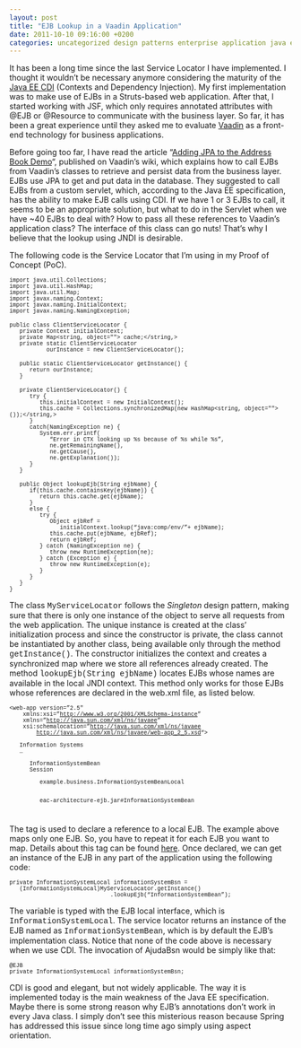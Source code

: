 ```yaml
---
layout: post
title: "EJB Lookup in a Vaadin Application"
date: 2011-10-10 09:16:00 +0200
categories: uncategorized design patterns enterprise application java ee software architecture
---
```


It has been a long time since the last Service Locator I have implemented. I thought it wouldn’t be necessary anymore considering the maturity of the <a href="http://download.oracle.com/javaee/6/tutorial/doc/gjbnr.html">Java EE CDI</a> (Contexts and Dependency Injection). My first implementation was to make use of EJBs in a Struts-based web application. After that, I started working with JSF, which only requires annotated attributes with @EJB or @Resource to communicate with the business layer. So far, it has been a great experience until they asked me to evaluate <a href="http://www.vaadin.com/">Vaadin</a> as a front-end technology for business applications.

Before going too far, I have read the article “<a href="https://vaadin.com/wiki/-/wiki/Main/Adding%20JPA%20to%20the%20Address%20Book%20Demo">Adding JPA to the Address Book Demo</a>“, published on Vaadin’s wiki, which explains how to call EJBs from Vaadin’s classes to retrieve and persist data from the business layer. EJBs use JPA to get and put data in the database. They suggested to call EJBs from a custom servlet, which, according to the Java EE specification, has the ability to make EJB calls using CDI. If we have 1 or 3 EJBs to call, it seems to be an appropriate solution, but what to do in the Servlet when we have ~40 EJBs to deal with? How to pass all these references to Vaadin’s application class? The interface of this class can go nuts! That’s why I believe that the lookup using JNDI is desirable.

The following code is the Service Locator that I’m using in my Proof of Concept (PoC). 

<span style='font-family: "Courier New",Courier,monospace; font-size: x-small;'>import java.util.Collections;</span><br/><span style='font-family: "Courier New",Courier,monospace; font-size: x-small;'>import java.util.HashMap;</span><br/><span style='font-family: "Courier New",Courier,monospace; font-size: x-small;'>import java.util.Map;</span><br/><span style='font-family: "Courier New",Courier,monospace; font-size: x-small;'>import javax.naming.Context;</span><br/><span style='font-family: "Courier New",Courier,monospace; font-size: x-small;'>import javax.naming.InitialContext;</span><br/><span style='font-family: "Courier New",Courier,monospace; font-size: x-small;'>import javax.naming.NamingException;</span>

<span style='font-family: "Courier New",Courier,monospace; font-size: x-small;'>public class ClientServiceLocator {</span><br/><span style='font-family: "Courier New",Courier,monospace; font-size: x-small;'>   private Context initialContext;</span><br/><span style='font-family: "Courier New",Courier,monospace; font-size: x-small;'>   private Map<string, object=""> cache;</string,></span><br/><span style='font-family: "Courier New",Courier,monospace; font-size: x-small;'>   private static ClientServiceLocator </span><br/><span style='font-family: "Courier New",Courier,monospace; font-size: x-small;'>           ourInstance = new ClientServiceLocator();</span>

<span style='font-family: "Courier New",Courier,monospace; font-size: x-small;'>   public static ClientServiceLocator getInstance() {</span><br/><span style='font-family: "Courier New",Courier,monospace; font-size: x-small;'>      return ourInstance;</span><br/><span style='font-family: "Courier New",Courier,monospace; font-size: x-small;'>   }</span>

<span style='font-family: "Courier New",Courier,monospace; font-size: x-small;'>   private ClientServiceLocator() {</span><br/><span style='font-family: "Courier New",Courier,monospace; font-size: x-small;'>      try {</span><br/><span style='font-family: "Courier New",Courier,monospace; font-size: x-small;'>         this.initialContext = new InitialContext();</span><br/><span style='font-family: "Courier New",Courier,monospace; font-size: x-small;'>         this.cache = Collections.synchronizedMap(new HashMap<string, object="">());</string,></span><br/><span style='font-family: "Courier New",Courier,monospace; font-size: x-small;'>      }</span><br/><span style='font-family: "Courier New",Courier,monospace; font-size: x-small;'>      catch(NamingException ne) { </span><br/><span style='font-family: "Courier New",Courier,monospace; font-size: x-small;'>         System.err.printf(</span><br/><span style='font-family: "Courier New",Courier,monospace; font-size: x-small;'>            “Error in CTX looking up %s because of %s while %s”,</span><br/><span style='font-family: "Courier New",Courier,monospace; font-size: x-small;'>            ne.getRemainingName(),</span><br/><span style='font-family: "Courier New",Courier,monospace; font-size: x-small;'>            ne.getCause(),</span><br/><span style='font-family: "Courier New",Courier,monospace; font-size: x-small;'>            ne.getExplanation());</span><br/><span style='font-family: "Courier New",Courier,monospace; font-size: x-small;'>      }</span><br/><span style='font-family: "Courier New",Courier,monospace; font-size: x-small;'>   }</span>

<span style='font-family: "Courier New",Courier,monospace; font-size: x-small;'>   public Object lookupEjb(String ejbName) {</span><br/><span style='font-family: "Courier New",Courier,monospace; font-size: x-small;'>      if(this.cache.containsKey(ejbName)) {</span><br/><span style='font-family: "Courier New",Courier,monospace; font-size: x-small;'>         return this.cache.get(ejbName);</span><br/><span style='font-family: "Courier New",Courier,monospace; font-size: x-small;'>      }</span><br/><span style='font-family: "Courier New",Courier,monospace; font-size: x-small;'>      else {</span><br/><span style='font-family: "Courier New",Courier,monospace; font-size: x-small;'>         try {</span><br/><span style='font-family: "Courier New",Courier,monospace; font-size: x-small;'>            Object ejbRef = </span><br/><span style='font-family: "Courier New",Courier,monospace; font-size: x-small;'>               initialContext.lookup(“java:comp/env/”+ ejbName);</span><br/><span style='font-family: "Courier New",Courier,monospace; font-size: x-small;'>            this.cache.put(ejbName, ejbRef);</span><br/><span style='font-family: "Courier New",Courier,monospace; font-size: x-small;'>            return ejbRef;</span><br/><span style='font-family: "Courier New",Courier,monospace; font-size: x-small;'>         } catch (NamingException ne) {</span><br/><span style='font-family: "Courier New",Courier,monospace; font-size: x-small;'>            throw new RuntimeException(ne);</span><br/><span style='font-family: "Courier New",Courier,monospace; font-size: x-small;'>         } catch (Exception e) {</span><br/><span style='font-family: "Courier New",Courier,monospace; font-size: x-small;'>            throw new RuntimeException(e);</span><br/><span style='font-family: "Courier New",Courier,monospace; font-size: x-small;'>         }</span><br/><span style='font-family: "Courier New",Courier,monospace; font-size: x-small;'>      }</span><br/><span style='font-family: "Courier New",Courier,monospace; font-size: x-small;'>   }</span><br/><span style='font-family: "Courier New",Courier,monospace; font-size: x-small;'>}</span>

The class <span style='font-family: "Courier New",Courier,monospace;'>MyServiceLocator</span> follows the <i>Singleton</i> design pattern, making sure that there is only one instance of the object to serve all requests from the web application. The unique instance is created at the class’ initialization process and since the constructor is private, the class cannot be instantiated by another class, being available only through the method <span style='font-family: "Courier New",Courier,monospace;'>getInstance()</span>. The constructor initializes the context and creates a synchronized map where we store all references already created. The method <span style='font-family: "Courier New",Courier,monospace;'>lookupEjb(String ejbName)</span> locates EJBs whose names are available in the local JNDI context. This method only works for those EJBs whose references are declared in the web.xml file, as listed below.

<span style='font-family: "Courier New",Courier,monospace; font-size: x-small;'><web-app version=”2.5″</span><br/><span style="font-size: x-small;"><span style='font-family: "Courier New",Courier,monospace;'>    xmlns:xsi=”</span><span style='font-family: "Courier New",Courier,monospace;'>http://www.w3.org/2001/XMLSchema-instance</span><span style='font-family: "Courier New",Courier,monospace;'>” </span></span><br/><span style="font-size: x-small;"><span style='font-family: "Courier New",Courier,monospace;'>    xmlns=”</span><span style='font-family: "Courier New",Courier,monospace;'>http://java.sun.com/xml/ns/javaee</span><span style='font-family: "Courier New",Courier,monospace;'>” </span></span><br/><span style="font-size: x-small;"><span style='font-family: "Courier New",Courier,monospace;'>    xsi:schemalocation=”</span><span style='font-family: "Courier New",Courier,monospace;'>http://java.sun.com/xml/ns/javaee</span><span style='font-family: "Courier New",Courier,monospace;'> </span><span style='font-family: "Courier New",Courier,monospace;'></span></span><br/><span style="font-size: x-small;"><span style='font-family: "Courier New",Courier,monospace;'>        http://java.sun.com/xml/ns/javaee/web-app_2_5.xsd</span><span style='font-family: "Courier New",Courier,monospace;'>“></span></span><br/><span style='font-family: "Courier New",Courier,monospace; font-size: x-small;'>   </span><br/><span style='font-family: "Courier New",Courier,monospace; font-size: x-small;'>   <display-name>Information Systems</display-name></span><br/><span style='font-family: "Courier New",Courier,monospace; font-size: x-small;'>   …</span><br/><span style='font-family: "Courier New",Courier,monospace; font-size: x-small;'>   <ejb-local-ref></span><br/><span style='font-family: "Courier New",Courier,monospace; font-size: x-small;'>      <ejb-ref-name>InformationSystemBean</ejb-ref-name></span><br/><span style='font-family: "Courier New",Courier,monospace; font-size: x-small;'>      <ejb-ref-type>Session</ejb-ref-type></span><br/><span style='font-family: "Courier New",Courier,monospace; font-size: x-small;'>      <local></span><br/><span style='font-family: "Courier New",Courier,monospace; font-size: x-small;'>         example.business.InformationSystemBeanLocal</span><br/><span style='font-family: "Courier New",Courier,monospace; font-size: x-small;'>      </local></span><br/><span style='font-family: "Courier New",Courier,monospace; font-size: x-small;'>      <ejb-link></span><br/><span style='font-family: "Courier New",Courier,monospace; font-size: x-small;'>         eac-architecture-ejb.jar#InformationSystemBean</span><br/><span style='font-family: "Courier New",Courier,monospace; font-size: x-small;'>      </ejb-link></span><br/><span style='font-family: "Courier New",Courier,monospace; font-size: x-small;'>   </ejb-local-ref></span><br/><span style='font-family: "Courier New",Courier,monospace; font-size: x-small;'></web-app></span>

The tag <ejb-local-ref> is used to declare a reference to a local EJB. The example above maps only one EJB. So, you have to repeat it for each EJB you want to map. Details about this tag can be found <a href="http://download.oracle.com/docs/cd/E13222_01/wls/docs81/webapp/web_xml.html#1013984">here</a>. Once declared, we can get an instance of the EJB in any part of the application using the following code:

<span style='font-family: "Courier New",Courier,monospace; font-size: x-small;'>private InformationSystemLocal informationSystemBsn = </span><br/><span style='font-family: "Courier New",Courier,monospace; font-size: x-small;'>   (InformationSystemLocal)MyServiceLocator.getInstance()</span><br/><span style='font-family: "Courier New",Courier,monospace; font-size: x-small;'>                              .lookupEjb(“InformationSystemBean”);</span>

The variable is typed with the EJB local interface, which is <span style='font-family: "Courier New",Courier,monospace;'>InformationSystemLocal</span>. The service locator returns an instance of the EJB named as <span style='font-family: "Courier New",Courier,monospace;'>InformationSystemBean</span>, which is by default the EJB’s implementation class. Notice that none of the code above is necessary when we use CDI. The invocation of AjudaBsn would be simply like that:

<span style='font-family: "Courier New",Courier,monospace; font-size: x-small;'>@EJB</span><br/><span style='font-family: "Courier New",Courier,monospace; font-size: x-small;'>private InformationSystemLocal informationSystemBsn;</span>

CDI is good and elegant, but not widely applicable. The way it is implemented today is the main weakness of the Java EE specification. Maybe there is some strong reason why EJB’s annotations don’t work in every Java class. I simply don’t see this misterious reason because Spring has addressed this issue since long time ago simply using aspect orientation.
